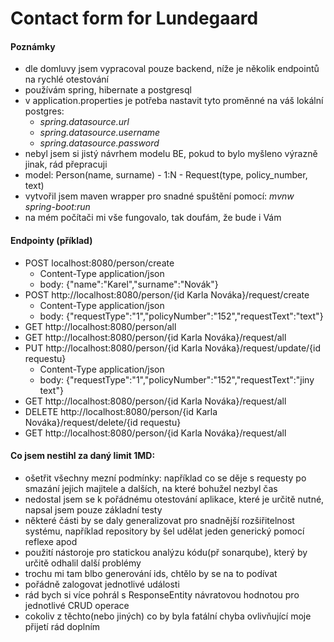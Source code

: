 # Contact form for Lundegaard

#### Poznámky

- dle domluvy jsem vypracoval pouze backend, níže je několik endpointů na rychlé otestování
- používám spring, hibernate a postgresql
- v application.properties je potřeba nastavit tyto proměnné na váš lokální postgres:
    - *spring.datasource.url*
    - *spring.datasource.username*
    - *spring.datasource.password*
- nebyl jsem si jistý návrhem modelu BE, pokud to bylo myšleno výrazně jinak, rád přepracuji
- model: Person(name, surname) - 1:N - Request(type, policy_number, text)
- vytvořil jsem maven wrapper pro snadné spuštění pomocí: *mvnw spring-boot:run*
- na mém počítači mi vše fungovalo, tak doufám, že bude i Vám

#### Endpointy (příklad)

- POST localhost:8080/person/create
    - Content-Type application/json
    - body: {"name":"Karel","surname":"Novák"}
- POST http://localhost:8080/person/{id Karla Nováka}/request/create
    - Content-Type application/json
    - body: {"requestType":"1","policyNumber":"152","requestText":"text"}
- GET http://localhost:8080/person/all
- GET http://localhost:8080/person/{id Karla Nováka}/request/all
- PUT http://localhost:8080/person/{id Karla Nováka}/request/update/{id requestu}
    - Content-Type application/json
    - body: {"requestType":"1","policyNumber":"152","requestText":"jiny text"}
- GET http://localhost:8080/person/{id Karla Nováka}/request/all
- DELETE http://localhost:8080/person/{id Karla Nováka}/request/delete/{id requestu}
- GET http://localhost:8080/person/{id Karla Nováka}/request/all

#### Co jsem nestihl za daný limit 1MD:

- ošetřit všechny mezní podmínky: například co se děje s requesty po smazání jejich majitele a dalších, na které bohužel nezbyl čas
- nedostal jsem se k pořádnému otestování aplikace, které je určitě nutné, napsal jsem pouze základní testy
- některé části by se daly generalizovat pro snadnější rozšiřitelnost systému,
    například repository by šel udělat jeden generický pomocí reflexe apod
- použití nástoroje pro statickou analýzu kódu(př sonarqube), který by určitě odhalil další problémy
- trochu mi tam blbo generování ids, chtělo by se na to podívat
- pořádně zalogovat jednotlivé události
- rád bych si více pohrál s ResponseEntity návratovou hodnotou pro jednotlivé CRUD operace
- cokoliv z těchto(nebo jiných) co by byla fatální chyba ovlivňující moje přijetí rád doplním
